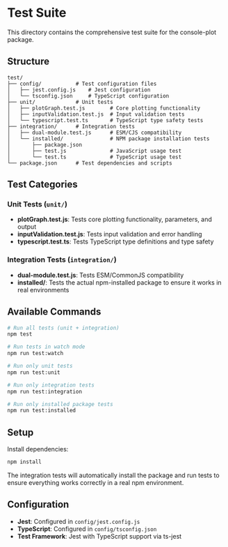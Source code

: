 # Test Suite

This directory contains the comprehensive test suite for the console-plot package.

## Structure

```
test/
├── config/           # Test configuration files
│   ├── jest.config.js    # Jest configuration
│   └── tsconfig.json     # TypeScript configuration
├── unit/             # Unit tests
│   ├── plotGraph.test.js        # Core plotting functionality
│   ├── inputValidation.test.js  # Input validation tests
│   └── typescript.test.ts       # TypeScript type safety tests
├── integration/      # Integration tests
│   ├── dual-module.test.js      # ESM/CJS compatibility
│   └── installed/               # NPM package installation tests
│       ├── package.json
│       ├── test.js              # JavaScript usage test
│       └── test.ts              # TypeScript usage test
└── package.json      # Test dependencies and scripts
```

## Test Categories

### Unit Tests (`unit/`)
- **plotGraph.test.js**: Tests core plotting functionality, parameters, and output
- **inputValidation.test.js**: Tests input validation and error handling
- **typescript.test.ts**: Tests TypeScript type definitions and type safety

### Integration Tests (`integration/`)
- **dual-module.test.js**: Tests ESM/CommonJS compatibility
- **installed/**: Tests the actual npm-installed package to ensure it works in real environments

## Available Commands

```bash
# Run all tests (unit + integration)
npm test

# Run tests in watch mode
npm run test:watch

# Run only unit tests
npm run test:unit

# Run only integration tests
npm run test:integration

# Run only installed package tests
npm run test:installed
```

## Setup

Install dependencies:
```bash
npm install
```

The integration tests will automatically install the package and run tests to ensure everything works correctly in a real npm environment.

## Configuration

- **Jest**: Configured in `config/jest.config.js`
- **TypeScript**: Configured in `config/tsconfig.json`
- **Test Framework**: Jest with TypeScript support via ts-jest